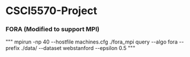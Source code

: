 # CSCI5570-Project



### FORA (Modified to support MPI)

"""
mpirun -np 40 --hostfile machines.cfg ./fora_mpi query --algo fora --prefix ./data/ --dataset webstanford --epsilon 0.5
"""
